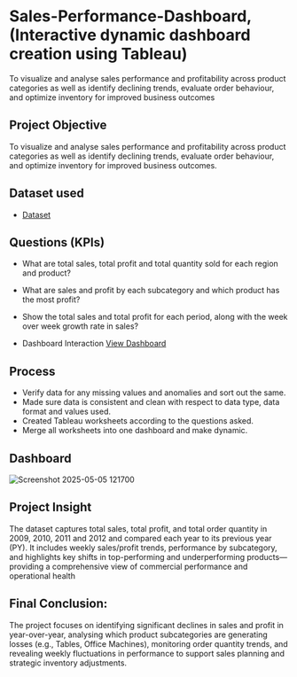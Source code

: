 # Sales-Performance-Dashboard, (Interactive dynamic dashboard creation using Tableau)
To visualize and analyse sales performance and profitability across product categories as well as identify declining trends, evaluate order behaviour, and optimize inventory for improved business outcomes
## Project Objective
To visualize and analyse sales performance and profitability across product categories as well as identify declining trends, evaluate order behaviour, and optimize inventory for improved business outcomes.
## Dataset used
- <a href="https://github.com/Sammuun/Sales-Performance-Dashboard/blob/main/Sales%20Performance%20Dashboard/Sales.xlsx"> Dataset</a>

## Questions (KPIs)
-	What are total sales, total profit and total quantity sold for each region and product?
-	What are sales and profit by each subcategory and which product has the most profit?
-	Show the total sales and total profit for each period, along with the week over week growth rate in sales?

- Dashboard Interaction <a href="https://github.com/Sammuun/Sales-Performance-Dashboard/blob/main/Screenshot%202025-05-05%20121700.png">View Dashboard</a>

## Process
- Verify data for any missing values and anomalies and sort out the same.
- Made sure data is consistent and clean with respect to data type, data format and values used.
- Created Tableau worksheets according to the questions asked.
- Merge all worksheets into one dashboard and make dynamic.

## Dashboard
![Screenshot 2025-05-05 121700](https://github.com/user-attachments/assets/5e95eef1-b2a4-49fb-a84a-6b493bb7f93e)

## Project Insight
The dataset captures total sales, total profit, and total order quantity in 2009, 2010, 2011 and 2012 and compared each year to its previous year (PY). It includes weekly sales/profit trends, performance by subcategory, and highlights key shifts in top-performing and underperforming products—providing a comprehensive view of commercial performance and operational health
## Final Conclusion:
The project focuses on identifying significant declines in sales and profit in year-over-year, analysing which product subcategories are generating losses (e.g., Tables, Office Machines), monitoring order quantity trends, and revealing weekly fluctuations in performance to support sales planning and strategic inventory adjustments.

